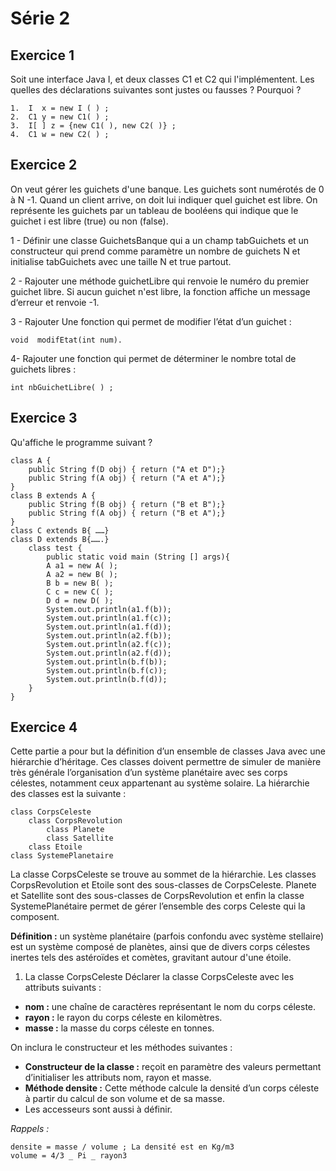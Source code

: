 # Série 2

## Exercice 1

Soit une interface Java I, et deux classes C1 et C2 qui l'implémentent. Les quelles des déclarations suivantes sont justes ou fausses ? Pourquoi ?

    1.	I  x = new I ( ) ;
    2.	C1 y = new C1( ) ;
    3.	I[ ] z = {new C1( ), new C2( )} ;
    4.	C1 w = new C2( ) ;

## Exercice 2

On veut gérer les guichets d'une banque. Les guichets sont numérotés de 0 à N -1.
Quand un client arrive, on doit lui indiquer quel guichet est libre. On représente les guichets par un tableau de booléens qui indique que le guichet i est libre (true) ou non (false).

1 - Définir une classe GuichetsBanque qui a un champ tabGuichets et un constructeur qui prend comme paramètre un nombre de guichets N et initialise tabGuichets avec une taille N et true partout.

2 - Rajouter une méthode guichetLibre qui renvoie le numéro du premier guichet libre. Si aucun guichet n'est libre, la fonction affiche un message d‘erreur et renvoie -1.

3 - Rajouter Une fonction qui permet de modifier l’état d’un guichet :

    void  modifEtat(int num).

4- Rajouter une fonction qui permet de déterminer le nombre total de guichets libres :

    int nbGuichetLibre( ) ;

## Exercice 3

Qu'affiche le programme suivant ?

    class A {
        public String f(D obj) { return ("A et D");}
        public String f(A obj) { return ("A et A");}
    }
    class B extends A {
        public String f(B obj) { return ("B et B");}
        public String f(A obj) { return ("B et A");}
    }
    class C extends B{ ……}
    class D extends B{…….}
        class test {
            public static void main (String [] args){
            A a1 = new A( );
            A a2 = new B( );
            B b = new B( );
            C c = new C( );
            D d = new D( );
            System.out.println(a1.f(b));
            System.out.println(a1.f(c));
            System.out.println(a1.f(d));
            System.out.println(a2.f(b));
            System.out.println(a2.f(c));
            System.out.println(a2.f(d));
            System.out.println(b.f(b));
            System.out.println(b.f(c));
            System.out.println(b.f(d));
        }
    }

## Exercice 4

Cette partie a pour but la définition d’un ensemble de classes Java avec une hiérarchie d’héritage. Ces classes doivent permettre de simuler de manière très générale l’organisation d’un système planétaire avec ses corps célestes, notamment ceux appartenant au système solaire.
La hiérarchie des classes est la suivante :

    class CorpsCeleste
        class CorpsRevolution
            class Planete
            class Satellite
        class Etoile
    class SystemePlanetaire

La classe CorpsCeleste se trouve au sommet de la hiérarchie. Les classes CorpsRevolution et Etoile sont des sous-classes de CorpsCeleste. Planete et Satellite sont des sous-classes de CorpsRevolution et enfin la classe SystemePlanétaire permet de gérer l’ensemble des corps Celeste qui la composent.

**Définition :** un système planétaire (parfois confondu avec système stellaire) est un système composé de planètes, ainsi que de divers corps célestes inertes tels des astéroïdes et comètes, gravitant autour d'une étoile.

1.  La classe CorpsCeleste
    Déclarer la classe CorpsCeleste avec les attributs suivants :

- **nom :** une chaîne de caractères représentant le nom du corps céleste.
- **rayon :** le rayon du corps céleste en kilomètres.
- **masse :** la masse du corps céleste en tonnes.

On inclura le constructeur et les méthodes suivantes :

- **Constructeur de la classe :** reçoit en paramètre des valeurs permettant d’initialiser les attributs nom, rayon et masse.
- **Méthode densite :** Cette méthode calcule la densité d’un corps céleste à partir du calcul de son volume et de sa masse.
- Les accesseurs sont aussi à définir.

_Rappels :_

    densite = masse / volume ; La densité est en Kg/m3
    volume = 4/3 _ Pi _ rayon3

